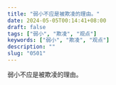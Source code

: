 ```yaml
---
title: "弱小不应是被欺凌的理由。"
date: 2024-05-05T00:14:41+08:00
draft: false
tags: ["弱小", "欺凌", "观点"]
keywords: ["弱小", "欺凌", "观点"]
description: ""
slug: "0501"
---
```


弱小不应是被欺凌的理由。